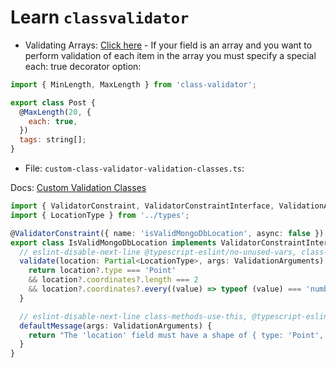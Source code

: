 # Learn `classvalidator`

- Validating Arrays: [Click here](https://github.com/typestack/class-validator#validating-arrays) - If your field is an array and you want to perform validation of each item in the array you must specify a special each: true decorator option:

```js
import { MinLength, MaxLength } from 'class-validator';

export class Post {
  @MaxLength(20, {
    each: true,
  })
  tags: string[];
}
```


- File: `custom-class-validator-validation-classes.ts`:

Docs: [Custom Validation Classes](https://github.com/typestack/class-validator#custom-validation-classes)

```ts
import { ValidatorConstraint, ValidatorConstraintInterface, ValidationArguments } from 'class-validator';
import { LocationType } from '../types';

@ValidatorConstraint({ name: 'isValidMongoDbLocation', async: false })
export class IsValidMongoDbLocation implements ValidatorConstraintInterface {
  // eslint-disable-next-line @typescript-eslint/no-unused-vars, class-methods-use-this
  validate(location: Partial<LocationType>, args: ValidationArguments) {
    return location?.type === 'Point'
    && location?.coordinates?.length === 2
    && location?.coordinates?.every((value) => typeof (value) === 'number');
  }

  // eslint-disable-next-line class-methods-use-this, @typescript-eslint/no-unused-vars
  defaultMessage(args: ValidationArguments) {
    return "The 'location' field must have a shape of { type: 'Point', coordinates: [number, number] }";
  }
}
```
